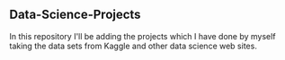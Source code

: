 ## Data-Science-Projects ##      
In this repository I'll be adding the projects which I have done by myself taking the data sets from Kaggle and other data science web sites.           
 
